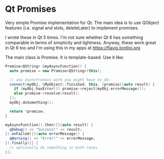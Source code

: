 # Qt Promises

Very simple Promise implementation for Qt. The main idea is to use QObject features (i.e. signal and slots, deleteLater) to implement promises.

I wrote these in Qt 5 times. I'm not sure whether Qt 6 has something comparable in terms of simplicity and lightness. Anyway, these work great in Qt 6 too and I'm using this in my apps at https://flavio.tordini.org

The main class is Promise. It is template-based. Use it like:

```c++
Promise<QString> &myAsyncFunction() {
  auto promise = new Promise<QString>(this);

  // any asynchronous work you might have to do:
  connect(myObj, &MyObject::finished, this, [promise](auto result) {
    if (myObj.hasError()) promise->reject(myObj.errorMessage());
    else promise->resolve(result);
  });
  myObj.doSomething();

  return *promise;
}

myAsyncFunction().then([](auto result) {
  qDebug() << "Success!" << result;
}).onFailed([](auto errorMessage)) {
  qWarning() << "Error!" << errorMessage;
}).finally([] {
  // optionally do something in both cases
});
```
